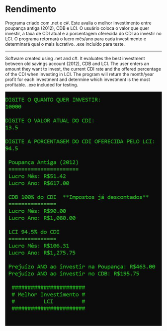 # Rendimento

Programa criado com .net e c#. Este avalia o melhor investimento entre poupança antiga (2012), CDB e LCI.
O usuário coloca o valor que quer investir, a taxa de CDI atual e a porcentagem oferecida do CDI ao investir no LCI. O programa retornará o lucro mês/ano para cada investimento e determinará qual o mais lucrativo.
.exe incluído para teste.
_____

Software created using .net and c#. It evaluates the best investment between old savings account (2012), CDB and LCI. 
The user enters an amount they want to invest, the current CDI rate and the offered percentage of the CDI when investing in LCI. The program will return the month/year profit for each investment and determine which investment is the most profitable. 
.exe included for testing.


![ScreenShot](./src/Image/Capture.JPG)